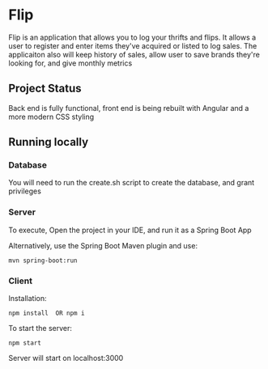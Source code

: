 # Flip

Flip is an application that allows you to log your thrifts and flips. It allows a user to register and enter items they've acquired or listed to log sales. The applicaiton also will keep history of sales, allow user to save brands they're looking for, and give monthly metrics

## Project Status

Back end is fully functional, front end is being rebuilt with Angular and a more modern CSS styling

## Running locally

### Database

You will need to run the create.sh script to create the database, and grant privileges

### Server

To execute,  Open the project in your IDE, and run it as a Spring Boot App

Alternatively, use the Spring Boot Maven plugin and use: 
```
mvn spring-boot:run 
```

### Client

Installation: 
```
npm install  OR npm i
```

To start the server:
```
npm start
```

Server will start on localhost:3000


